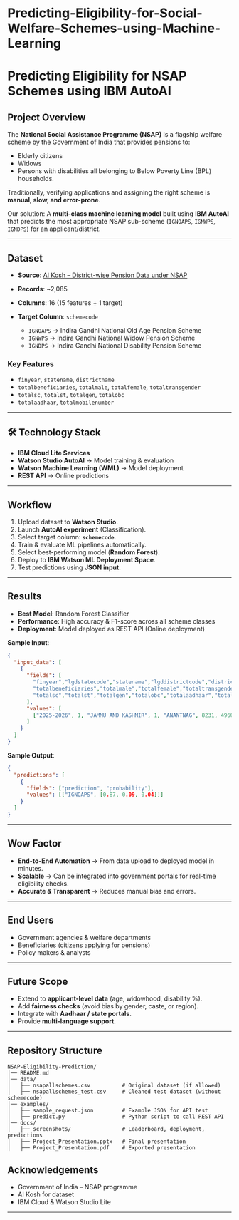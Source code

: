 # Predicting-Eligibility-for-Social-Welfare-Schemes-using-Machine-Learning


#  Predicting Eligibility for NSAP Schemes using IBM AutoAI

##  Project Overview

The **National Social Assistance Programme (NSAP)** is a flagship welfare scheme by the Government of India that provides pensions to:

* Elderly citizens
* Widows
* Persons with disabilities
  all belonging to Below Poverty Line (BPL) households.

Traditionally, verifying applications and assigning the right scheme is **manual, slow, and error-prone**.

Our solution: A **multi-class machine learning model** built using **IBM AutoAI** that predicts the most appropriate NSAP sub-scheme (`IGNOAPS`, `IGNWPS`, `IGNDPS`) for an applicant/district.

---

##  Dataset

* **Source**: [AI Kosh – District-wise Pension Data under NSAP](https://aikosh.indiaai.gov.in/web/datasets/details/district_wise_pension_data_under_the_national_social_assistance_programme_nsap_1.html)
* **Records**: \~2,085
* **Columns**: 16 (15 features + 1 target)
* **Target Column**: `schemecode`

  * `IGNOAPS` → Indira Gandhi National Old Age Pension Scheme
  * `IGNWPS` → Indira Gandhi National Widow Pension Scheme
  * `IGNDPS` → Indira Gandhi National Disability Pension Scheme

### Key Features

* `finyear`, `statename`, `districtname`
* `totalbeneficiaries`, `totalmale`, `totalfemale`, `totaltransgender`
* `totalsc`, `totalst`, `totalgen`, `totalobc`
* `totalaadhaar`, `totalmobilenumber`

---

## 🛠️ Technology Stack

* **IBM Cloud Lite Services**
* **Watson Studio AutoAI** → Model training & evaluation
* **Watson Machine Learning (WML)** → Model deployment
* **REST API** → Online predictions

---

##  Workflow

1. Upload dataset to **Watson Studio**.
2. Launch **AutoAI experiment** (Classification).
3. Select target column: **`schemecode`**.
4. Train & evaluate ML pipelines automatically.
5. Select best-performing model (**Random Forest**).
6. Deploy to **IBM Watson ML Deployment Space**.
7. Test predictions using **JSON input**.

---

##  Results

* **Best Model**: Random Forest Classifier
* **Performance**: High accuracy & F1-score across all scheme classes
* **Deployment**: Model deployed as REST API (Online deployment)

**Sample Input**:

```json
{
  "input_data": [
    {
      "fields": [
        "finyear","lgdstatecode","statename","lgddistrictcode","districtname",
        "totalbeneficiaries","totalmale","totalfemale","totaltransgender",
        "totalsc","totalst","totalgen","totalobc","totalaadhaar","totalmobilenumber"
      ],
      "values": [
        ["2025-2026", 1, "JAMMU AND KASHMIR", 1, "ANANTNAG", 8231, 4960, 3271, 0, 37, 230, 7885, 79, 8165, 7052]
      ]
    }
  ]
}
```

**Sample Output**:

```json
{
  "predictions": [
    {
      "fields": ["prediction", "probability"],
      "values": [["IGNOAPS", [0.87, 0.09, 0.04]]]
    }
  ]
}
```

---

##  Wow Factor

* **End-to-End Automation** → From data upload to deployed model in minutes.
* **Scalable** → Can be integrated into government portals for real-time eligibility checks.
* **Accurate & Transparent** → Reduces manual bias and errors.

---

##  End Users

* Government agencies & welfare departments
* Beneficiaries (citizens applying for pensions)
* Policy makers & analysts

---

##  Future Scope

* Extend to **applicant-level data** (age, widowhood, disability %).
* Add **fairness checks** (avoid bias by gender, caste, or region).
* Integrate with **Aadhaar / state portals**.
* Provide **multi-language support**.

---

##  Repository Structure

```
NSAP-Eligibility-Prediction/
│── README.md
│── data/
│   ├── nsapallschemes.csv          # Original dataset (if allowed)
│   ├── nsapallschemes_test.csv     # Cleaned test dataset (without schemecode)
│── examples/
│   ├── sample_request.json         # Example JSON for API test
│   ├── predict.py                  # Python script to call REST API
│── docs/
│   ├── screenshots/                # Leaderboard, deployment, predictions
│   ├── Project_Presentation.pptx   # Final presentation
│   ├── Project_Presentation.pdf    # Exported presentation
```


##  Acknowledgements

* Government of India – NSAP programme
* AI Kosh for dataset
* IBM Cloud & Watson Studio Lite

---

